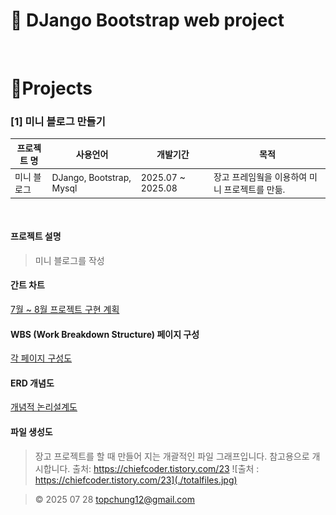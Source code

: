 # 📜 DJango Bootstrap web project  

<br/>

# 📝Projects

### [1] 미니 블로그 만들기

|프로젝트 명| 사용언어 | 개발기간 | 목적 |
|---|---|---|---|
|미니 블로그| DJango, Bootstrap, Mysql | 2025.07 ~ 2025.08 | 장고 프레임웤을 이용하여 미니 프로젝트를 만듦. |

<br/>

#### 프로젝트 설명
> 미니 블로그를 작성

#### 간트 차트
[7월 ~ 8월 프로젝트 구현 계획](/ganttchart0728.pdf)

#### WBS (Work Breakdown Structure) 페이지 구성
[각 페이지 구성도](/wbs0728.pdf)

#### ERD 개념도
[개념적 논리설계도](/conceptual_sql.erd)

#### 파일 생성도
> 장고 프로젝트를 할 때 만들어 지는 개괄적인 파일 그래프입니다. 참고용으로 개시합니다.
> 출처: https://chiefcoder.tistory.com/23
![출처 : https://chiefcoder.tistory.com/23](./totalfiles.jpg)


> &copy; 2025 07 28 topchung12@gmail.com  